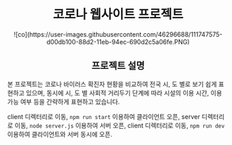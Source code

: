 <h1 align = center>코로나 웹사이트 프로젝트 </h1>

<p align = center>![co](https://user-images.githubusercontent.com/46296688/111747575-d00db100-88d2-11eb-94ec-690d2c5a06fe.PNG)</p>
<h2 align = center> 프로젝트 설명 </h2>


본 프로젝트는 코로나 바이러스 확진자 현황을 비교하여 전국 시, 도 별로 보기 쉽게 표현하고 있으며,
동시에 시, 도 별 사회적 거리두기 단계에 따라 시설의 이용 시간, 이용 가능 여부 등을 간략하게 표현하고 있습니다.

client 디렉터리로 이동, `npm run start` 이용하여 클라이언트 오픈, server  디렉터리로 이동, `node server.js` 이용하여  서버 오픈,
client 디렉터리로 이동, `npm run dev` 이용하여 클라이언트와 서버 동시에 오픈.



